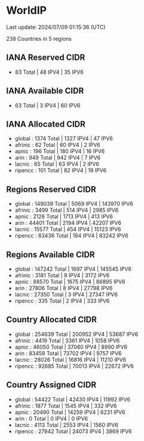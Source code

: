 # WorldIP

Last update: 2024/07/09 01:15:36 (UTC)

238 Countries in 5 regions

## IANA Reserved CIDR

- 83 Total | 48 IPV4 | 35 IPV6

## IANA Available CIDR

- 63 Total | 3 IPV4 | 60 IPV6

## IANA Allocated CIDR

- global : 1374 Total | 1327 IPV4 | 47 IPV6
- afrinic : 62 Total | 60 IPV4 | 2 IPV6
- apnic : 196 Total | 180 IPV4 | 16 IPV6
- arin : 949 Total | 942 IPV4 | 7 IPV6
- lacnic : 65 Total | 63 IPV4 | 2 IPV6
- ripencc : 101 Total | 82 IPV4 | 19 IPV6

## Regions Reserved CIDR

- global : 149039 Total | 5069 IPV4 | 143970 IPV6
- afrinic : 3499 Total | 514 IPV4 | 2985 IPV6
- apnic : 2126 Total | 1713 IPV4 | 413 IPV6
- arin : 44401 Total | 2194 IPV4 | 42207 IPV6
- lacnic : 15577 Total | 454 IPV4 | 15123 IPV6
- ripencc : 83436 Total | 194 IPV4 | 83242 IPV6

## Regions Available CIDR

- global : 147242 Total | 1697 IPV4 | 145545 IPV6
- afrinic : 3181 Total | 9 IPV4 | 3172 IPV6
- apnic : 88570 Total | 1675 IPV4 | 86895 IPV6
- arin : 27806 Total | 8 IPV4 | 27798 IPV6
- lacnic : 27350 Total | 3 IPV4 | 27347 IPV6
- ripencc : 335 Total | 2 IPV4 | 333 IPV6

## Country Allocated CIDR

- global : 254639 Total | 200952 IPV4 | 53687 IPV6
- afrinic : 4419 Total | 3361 IPV4 | 1058 IPV6
- apnic : 46050 Total | 37060 IPV4 | 8990 IPV6
- arin : 83459 Total | 73702 IPV4 | 9757 IPV6
- lacnic : 28026 Total | 16816 IPV4 | 11210 IPV6
- ripencc : 92685 Total | 70013 IPV4 | 22672 IPV6

## Country Assigned CIDR

- global : 54422 Total | 42430 IPV4 | 11992 IPV6
- afrinic : 1877 Total | 1545 IPV4 | 332 IPV6
- apnic : 20490 Total | 14259 IPV4 | 6231 IPV6
- arin : 0 Total | 0 IPV4 | 0 IPV6
- lacnic : 4113 Total | 2553 IPV4 | 1560 IPV6
- ripencc : 27942 Total | 24073 IPV4 | 3869 IPV6
